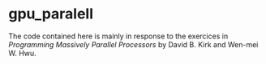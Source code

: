 # gpu_paralell
The code contained here is mainly in response to the exercices in _Programming Massively Parallel Processors_ by David B. Kirk and Wen-mei W. Hwu.
